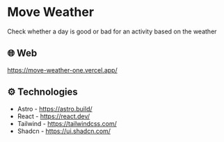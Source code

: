 # Move Weather
Check whether a day is good or bad for an activity based on the weather

## 🌐 Web
https://move-weather-one.vercel.app/

## ⚙️ Technologies
- Astro - https://astro.build/
- React - https://react.dev/
- Tailwind - https://tailwindcss.com/
- Shadcn - https://ui.shadcn.com/
